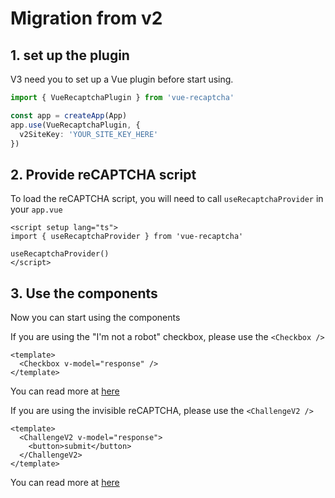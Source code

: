 # Migration from v2

## 1. set up the plugin
V3 need you to set up a Vue plugin before start using.

```ts
import { VueRecaptchaPlugin } from 'vue-recaptcha'

const app = createApp(App)
app.use(VueRecaptchaPlugin, {
  v2SiteKey: 'YOUR_SITE_KEY_HERE'
})
```

## 2. Provide reCAPTCHA script
To load the reCAPTCHA script, you will need to call `useRecaptchaProvider` in your `app.vue`

```vue
<script setup lang="ts">
import { useRecaptchaProvider } from 'vue-recaptcha'

useRecaptchaProvider()
</script>
```

## 3. Use the components
Now you can start using the components

If you are using the "I'm not a robot" checkbox, please use the `<Checkbox />`

```vue
<template>
  <Checkbox v-model="response" />
</template>
```

You can read more at [here](../components/checkbox)

If you are using the invisible reCAPTCHA, please use the `<ChallengeV2 />`

```vue
<template>
  <ChallengeV2 v-model="response">
    <button>submit</button>
  </ChallengeV2>
</template>
```

You can read more at [here](../components/challenge-v2)
